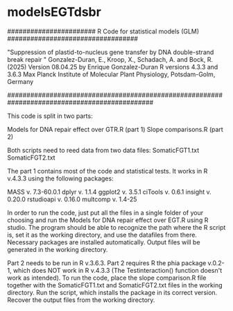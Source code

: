 # modelsEGTdsbr
####################### R Code for statistical models (GLM) ##################################

"Suppression of plastid-to-nucleus gene transfer by DNA double-strand break repair "
Gonzalez-Duran, E., Kroop, X., Schadach, A. and Bock, R. (2025)
Version 08.04.25 by Enrique Gonzalez-Duran
R versions 4.3.3 and 3.6.3 
Max Planck Institute of Molecular Plant Physiology, Potsdam-Golm, Germany

##############################################################################################

This code is split in two parts:

Models for DNA repair effect over GTR.R (part 1)
Slope comparisons.R (part 2)

Both scripts need to reed data from two data files:
SomaticFGT1.txt 
SomaticFGT2.txt

The part 1 contains most of the code and statistical tests. It works in R v.4.3.3 using the following packages:

MASS        v. 7.3-60.0.1
dplyr       v. 1.1.4
ggplot2     v. 3.5.1
ciTools     v. 0.6.1
insight     v. 0.20.0
rstudioapi  v. 0.16.0
multcomp    v. 1.4-25

In order to run the code, just put all the files in a single folder of your choosing and run the Models for DNA repair effect over EGT.R using R studio. The program should be able to recognize the path where the R script is, set it as the working directory, and use the datafiles from there. Necessary packages are installed automatically. Output files will be generated in the working directory.

Part 2 needs to be run in R v.3.6.3. Part 2 requires R the phia package v.0.2-1, which does NOT work in R v.4.3.3 (The Testinteraction() function doesn't work as intended). 
To run the code, place the slope comparison.R file together with the SomaticFGT1.txt and SomaticFGT2.txt files in the working directory. Run the script, which installs the package in its correct version. Recover the output files from the working directory.
